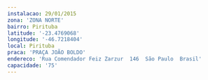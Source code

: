 ```yaml
---
instalacao: 29/01/2015
zona: 'ZONA NORTE'
bairro: Pirituba
latitude: '-23.4769068'
longitude: '-46.7218404'
local: Pirituba
praca: 'PRAÇA JOÃO BOLDO'
endereco: 'Rua Comendador Feiz Zarzur  146  São Paulo  Brasil'
capacidade: '75'
---
```

